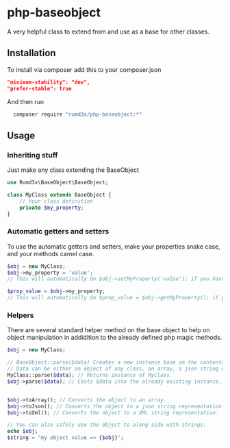 # php-baseobject
A very helpful class to extend from and use as a base for other classes.

## Installation
To install via composer add this to your composer.json
```json
"minimum-stability": "dev",
"prefer-stable": true
```
And then run
```sh
  composer require "rumd3x/php-baseobject:*"
```

## Usage
### Inheriting stuff

Just make any class extending the BaseObject
```php
use Rumd3x\BaseObject\BaseObject;

class MyClass extends BaseObject {
    // Your class definition
    private $my_property;
}
```

### Automatic getters and setters
To use the automatic getters and setters, make your properties snake case, and your methods camel case.
```php
$obj = new MyClass;
$obj->my_property = 'value'; 
// This will automatically do $obj->setMyProperty('value'); if you have defined this method. 

$prop_value = $obj->my_property; 
// This will automatically do $prop_value = $obj->getMyProperty(); if you have defined this method. 
```

### Helpers
There are several standard helper method on the base object to help on object manipulation in addidition to the already defined php magic methods.
```php
$obj = new MyClass;

// BaseObject::parse($data) Creates a new instance base on the contents of $data.
// Data can be either an object of any class, an array, a json string or a XML string.
MyClass::parse($data); // Returns instance of MyClass.
$obj->parse($data); // Casts $data into the already existing instance.


$obj->toArray(); // Converts the object to an array.
$obj->toJson(); // Converts the object to a json string representation.
$obj->toXml(); // Converts the object to a XML string representation.

// You can also safely use the object to along side with strings.
echo $obj;
$string = "my object value => {$obj}";
```
